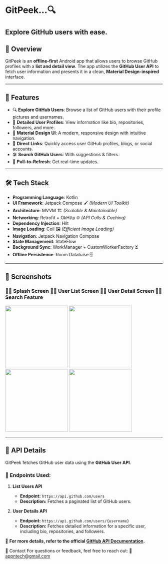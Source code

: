 # GitPeek...🔍

**Explore GitHub users with ease.**  
---

## 📌 Overview  
GitPeek is an **offline-first** Android app that allows users to browse GitHub profiles with a **list and detail view**. The app utilizes the **GitHub User API** to fetch user information and presents it in a clean, **Material Design-inspired** interface.  

---

## 🚀 Features  
- 🔍 **Explore GitHub Users**: Browse a list of GitHub users with their profile pictures and usernames.  
- 📂 **Detailed User Profiles**: View information like bio, repositories, followers, and more.  
- 🎨 **Material Design UI**: A modern, responsive design with intuitive navigation.  
- 🔗 **Direct Links**: Quickly access user GitHub profiles, blogs, or social accounts.  
- 🛠️ **Search GitHub Users**: With suggestions & filters.  
- 🚀 **Pull-to-Refresh**: Get real-time updates.  

---

## 🛠️ Tech Stack  
- **Programming Language**: Kotlin  
- **UI Framework**: Jetpack Compose 🖌️ *(Modern UI Toolkit)*  
- **Architecture**: MVVM 🏗️ *(Scalable & Maintainable)*  
- **Networking**: Retrofit + OkHttp 🌐 *(API Calls & Caching)*  
- **Dependency Injection**: Hilt  
- **Image Loading**: Coil 🖼️ *(Efficient Image Loading)*  
- **Navigation**: Jetpack Navigation Compose  
- **State Management**: StateFlow  
- **Background Sync**: WorkManager + CustomWorkerFactory ⏳  
- **Offline Persistence**: Room Database 🗄️  

---

## 📸 Screenshots  

### 🔹🔹 Splash Screen                                                 🔹🔹 User List Screen  🔹🔹 User Detail Screen  🔹🔹 Search Feature    
<img src="https://i.imgur.com/hEIZpPj.png" width="200">  <img src="https://i.imgur.com/GPrhFON.png" width="200">  <img src="https://i.imgur.com/MJNzE0H.png" width="200"> <img src="https://i.imgur.com/nsOhRKN.png" width="200"> 

---
## 📡 API Details  

GitPeek fetches GitHub user data using the **GitHub User API**.  

### 🔹 Endpoints Used:  
1. **List Users API**  
   - **Endpoint:** `https://api.github.com/users`  
   - **Description:** Fetches a paginated list of GitHub users.  

2. **User Details API**  
   - **Endpoint:** `https://api.github.com/users/{username}`  
   - **Description:** Fetches detailed information for a specific user, including bio, repositories, and followers.  

📌 **For more details, refer to the official [GitHub API Documentation](https://docs.github.com/en/rest/users/users).**  

📩 Contact
For questions or feedback, feel free to reach out:
📧 appntech@gmail.com

